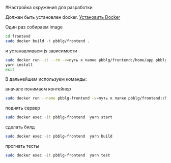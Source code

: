 #Настройка окружения для разработки

Должен быть установлен docker. [Установить Docker](https://docs.docker.com/engine/installation/linux/docker-ce/ubuntu/#set-up-the-repository)

Один раз собираем image
```bash
cd frontend
sudo docker build -t pbblg/frontend .
```
и устанавливаем js зависимости
```bash
sudo docker run -it --rm -v=путь к папке pbblg/frontend:/home/app pbblg/frontend bash
yarn install
exit
```
В дальнейшем используем команды:

вначале понимаем контейнер
```bash
sudo docker run --name pbblg-frontend -v=путь к папке pbblg/frontend:/home/app -d -it --rm pbblg/frontend
```

поднять сервер
```bash
sudo docker exec -it pbblg-frontend  yarn start
```
сделать билд
```bash
sudo docker exec -it pbblg-frontend  yarn build
```
прогнать тесты
```bash
sudo docker exec -it pbblg-frontend  yarn test
```
